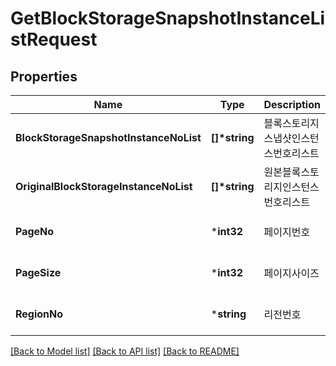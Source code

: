 # GetBlockStorageSnapshotInstanceListRequest

## Properties
Name | Type | Description | Notes
------------ | ------------- | ------------- | -------------
**BlockStorageSnapshotInstanceNoList** | **[]\*string** | 블록스토리지스냅샷인스턴스번호리스트 | [optional] [default to null]
**OriginalBlockStorageInstanceNoList** | **[]\*string** | 원본블록스토리지인스턴스번호리스트 | [optional] [default to null]
**PageNo** | ***int32** | 페이지번호 | [optional] [default to null]
**PageSize** | ***int32** | 페이지사이즈 | [optional] [default to null]
**RegionNo** | ***string** | 리전번호 | [optional] [default to null]

[[Back to Model list]](../README.md#documentation-for-models) [[Back to API list]](../README.md#documentation-for-api-endpoints) [[Back to README]](../README.md)


